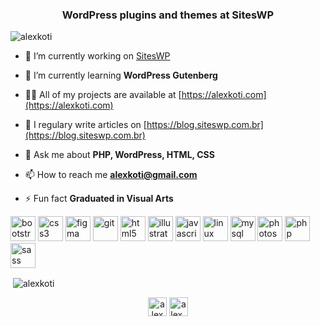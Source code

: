 <h3 align="center">WordPress plugins and themes at SitesWP</h3>

<p align="left"> <img src="https://komarev.com/ghpvc/?username=alexkoti" alt="alexkoti" /> </p>

- 🔭 I’m currently working on [SitesWP](https://siteswp.com.br)

- 🌱 I’m currently learning **WordPress Gutenberg**

- 👨‍💻 All of my projects are available at [https://alexkoti.com](https://alexkoti.com)

- 📝 I regulary write articles on [https://blog.siteswp.com.br](https://blog.siteswp.com.br)

- 💬 Ask me about **PHP, WordPress, HTML, CSS**

- 📫 How to reach me **alexkoti@gmail.com**

- ⚡ Fun fact **Graduated in Visual Arts**

<p align="left"><img src="https://devicons.github.io/devicon/devicon.git/icons/bootstrap/bootstrap-plain.svg" alt="bootstrap" width="40" height="40"/> <img src="https://devicons.github.io/devicon/devicon.git/icons/css3/css3-original-wordmark.svg" alt="css3" width="40" height="40"/> <img src="https://www.vectorlogo.zone/logos/figma/figma-icon.svg" alt="figma" width="40" height="40"/> <img src="https://www.vectorlogo.zone/logos/git-scm/git-scm-icon.svg" alt="git" width="40" height="40"/> <img src="https://devicons.github.io/devicon/devicon.git/icons/html5/html5-original-wordmark.svg" alt="html5" width="40" height="40"/> <img src="https://www.vectorlogo.zone/logos/adobe_illustrator/adobe_illustrator-icon.svg" alt="illustrator" width="40" height="40"/> <img src="https://devicons.github.io/devicon/devicon.git/icons/javascript/javascript-original.svg" alt="javascript" width="40" height="40"/> <img src="https://devicons.github.io/devicon/devicon.git/icons/linux/linux-original.svg" alt="linux" width="40" height="40"/> <img src="https://devicons.github.io/devicon/devicon.git/icons/mysql/mysql-original-wordmark.svg" alt="mysql" width="40" height="40"/> <img src="https://devicons.github.io/devicon/devicon.git/icons/photoshop/photoshop-plain.svg" alt="photoshop" width="40" height="40"/> <img src="https://devicons.github.io/devicon/devicon.git/icons/php/php-original.svg" alt="php" width="40" height="40"/> <img src="https://devicons.github.io/devicon/devicon.git/icons/sass/sass-original.svg" alt="sass" width="40" height="40"/></p>

<p>&nbsp;<img align="center" src="https://github-readme-stats.vercel.app/api?username=alexkoti&show_icons=true" alt="alexkoti" /></p>

<p align="center">
<a href="https://linkedin.com/in/alexkoti" target="blank"><img align="center" src="https://cdn.jsdelivr.net/npm/simple-icons@3.0.1/icons/linkedin.svg" alt="alexkoti" height="30" width="30" /></a>
<a href="https://instagram.com/alex__koti" target="blank"><img align="center" src="https://cdn.jsdelivr.net/npm/simple-icons@3.0.1/icons/instagram.svg" alt="alex__koti" height="30" width="30" /></a>
</p>
